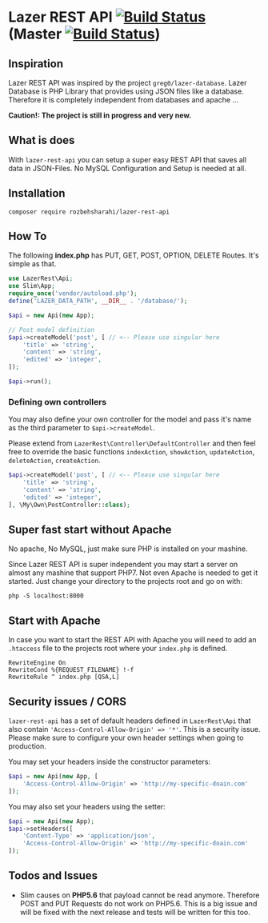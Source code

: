 # Lazer REST API [![Build Status](https://travis-ci.org/RozbehSharahi/lazer-rest-api.svg?branch=v1.1.0)](https://travis-ci.org/RozbehSharahi/lazer-rest-api) (Master [![Build Status](https://travis-ci.org/RozbehSharahi/lazer-rest-api.svg?branch=master)](https://travis-ci.org/RozbehSharahi/lazer-rest-api))

## Inspiration

Lazer REST API was inspired by the project `greg0/lazer-database`.
Lazer Database is PHP Library that provides using JSON files
like a database. Therefore it is completely independent from
databases and apache ...

__Caution!: The project is still in progress and very new.__

## What is does

With `lazer-rest-api` you can setup a super easy REST API
that saves all data in JSON-Files. No MySQL Configuration and Setup
is needed at all.

## Installation

```shell
composer require rozbehsharahi/lazer-rest-api
```

## How To

The following __index.php__ has PUT, GET, POST, OPTION, DELETE
Routes. It's simple as that.

```php
use LazerRest\Api;
use Slim\App;
require_once('vendor/autoload.php');
define('LAZER_DATA_PATH', __DIR__ . '/database/');

$api = new Api(new App);

// Post model definition
$api->createModel('post', [ // <-- Please use singular here
    'title' => 'string',
    'content' => 'string',
    'edited' => 'integer',
]);

$api->run();

```

### Defining own controllers

You may also define your own controller for the model and pass
it's name as the third parameter to `$api->createModel`.

Please extend from `LazerRest\Controller\DefaultController` and
 then feel free to override the basic functions `indexAction`,
 `showAction`, `updateAction`, `deleteAction`, `createAction`.

```php
$api->createModel('post', [ // <-- Please use singular here
    'title' => 'string',
    'content' => 'string',
    'edited' => 'integer',
], \My\Own\PostController::class);
```

## Super fast start without Apache

No apache, No MySQL, just make sure PHP is installed on your mashine.

Since Lazer REST API is super independent you may start a server
 on almost any mashine that support PHP7. Not even Apache is
 needed to get it started. Just change your directory to the projects root and go on with:

```shell
php -S localhost:8000
```

## Start with Apache

In case you want to start the REST API with Apache you will
need to add an `.htaccess` file to the projects root where your
`index.php` is defined.

```htaccess
RewriteEngine On
RewriteCond %{REQUEST_FILENAME} !-f
RewriteRule ^ index.php [QSA,L]
```

## Security issues / CORS
`lazer-rest-api` has a set of default headers defined in `LazerRest\Api`
that also contain `'Access-Control-Allow-Origin' => '*'`. This is
a security issue. Please make sure to configure your own header settings
when going to production.

You may set your headers inside the constructor parameters:

```php
$api = new Api(new App, [
    'Access-Control-Allow-Origin' => 'http://my-specific-doain.com'
]);
```

You may also set your headers using the setter:

```php
$api = new Api(new App);
$api->setHeaders([
    'Content-Type' => 'application/json',
    'Access-Control-Allow-Origin' => 'http://my-specific-doain.com'
]);

```

## Todos and Issues

* Slim causes on __PHP5.6__ that payload cannot be read anymore. Therefore
POST and PUT Requests do not work on PHP5.6. This is a big issue
and will be fixed with the next release and tests will be written for this
too.
